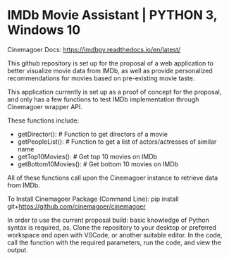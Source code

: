 # IMDb Movie Assistant | PYTHON 3, Windows 10
Cinemagoer Docs: https://imdbpy.readthedocs.io/en/latest/ 

This github repository is set up for the proposal of a web application to better visualize movie data from IMDb, as well as provide personalized recommendations for movies based on pre-existing movie taste.

This application currently is set up as a proof of concept for the proposal, and only has a few functions to test IMDb implementation through Cinemagoer wrapper API. 

These functions include:
 - getDirector(): # Function to get directors of a movie
 - getPeopleList(): # Function to get a list of actors/actresses of similar name
 - getTop10Movies(): # Get top 10 movies on IMDb
 - getBottom10Movies(): # Get bottom 10 movies on IMDb
 
 All of these functions call upon the Cinemagoer instance to retrieve data from IMDb.
 
 To Install Cinemagoer Package (Command Line): pip install git+https://github.com/cinemagoer/cinemagoer
 
 In order to use the current proposal build: basic knowledge of Python syntax is required, as. Clone the repository to your desktop or preferred workspace and open with VSCode, or another suitable editor. In the code, call the function with the required parameters, run the code, and view the output.
 
